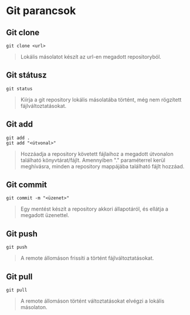 # Git parancsok

## Git clone
```
git clone <url>
```

> Lokális másolatot készít az url-en megadott repositoryból.

## Git státusz
```
git status
```

> Kiírja a git repository lokális másolatába történt, még nem rögzített fájlváltoztatásokat.

## Git add
```
git add .
git add "<útvonal>"
```

> Hozzáadja a repository követett fájlaihoz a megadott útvonalon található könyvtárat/fájlt. Amennyiben "." paraméterrel kerül meghívásra, minden a repository mappájába található fájlt hozzáad.

## Git commit
```
git commit -m "<üzenet>"
```

> Egy mentést készít a repository akkori állapotáról, és ellátja a megadott üzenettel.

## Git push
```
git push
```

> A remote állomáson frissíti a történt fájlváltoztatásokat.

## Git pull
```
git pull
```

> A remote állomáson történt változtatásokat elvégzi a lokális másolaton.